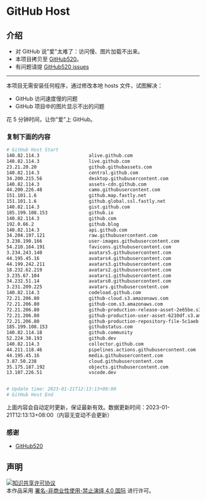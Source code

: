 # GitHub Host
## 介绍
- 对 GitHub 说"爱"太难了：访问慢、图片加载不出来。
- 本项目拷贝至 [GitHub520](https://github.com/521xueweihan/GitHub520)。
- 有问题请提 [GitHub520 issues](https://github.com/521xueweihan/GitHub520/issues/new)

---

本项目无需安装任何程序，通过修改本地 hosts 文件，试图解决：
- GitHub 访问速度慢的问题
- GitHub 项目中的图片显示不出的问题

花 5 分钟时间，让你"爱"上 GitHub。

### 复制下面的内容
```bash
# GitHub Host Start
140.82.114.3                  alive.github.com
140.82.114.3                  live.github.com
23.21.20.20                   github.githubassets.com
140.82.114.3                  central.github.com
34.200.215.56                 desktop.githubusercontent.com
140.82.114.3                  assets-cdn.github.com
44.200.226.48                 camo.githubusercontent.com
151.101.1.6                   github.map.fastly.net
151.101.1.6                   github.global.ssl.fastly.net
140.82.114.3                  gist.github.com
185.199.108.153               github.io
140.82.114.3                  github.com
192.0.66.2                    github.blog
140.82.114.3                  api.github.com
34.204.197.121                raw.githubusercontent.com
3.238.190.166                 user-images.githubusercontent.com
54.210.164.191                favicons.githubusercontent.com
3.234.243.140                 avatars5.githubusercontent.com
44.195.45.16                  avatars4.githubusercontent.com
44.199.242.211                avatars3.githubusercontent.com
18.232.62.219                 avatars2.githubusercontent.com
3.235.67.104                  avatars1.githubusercontent.com
34.232.51.14                  avatars0.githubusercontent.com
3.231.209.225                 avatars.githubusercontent.com
140.82.114.3                  codeload.github.com
72.21.206.80                  github-cloud.s3.amazonaws.com
72.21.206.80                  github-com.s3.amazonaws.com
72.21.206.80                  github-production-release-asset-2e65be.s3.amazonaws.com
72.21.206.80                  github-production-user-asset-6210df.s3.amazonaws.com
72.21.206.80                  github-production-repository-file-5c1aeb.s3.amazonaws.com
185.199.108.153               githubstatus.com
140.82.114.18                 github.community
52.224.38.193                 github.dev
140.82.114.3                  collector.github.com
44.211.118.46                 pipelines.actions.githubusercontent.com
44.195.45.16                  media.githubusercontent.com
3.87.50.238                   cloud.githubusercontent.com
35.175.187.192                objects.githubusercontent.com
13.107.226.51                 vscode.dev


# Update time: 2023-01-21T12:13:13+08:00
# GitHub Host End

```
上面内容会自动定时更新，保证最新有效。数据更新时间：2023-01-21T12:13:13+08:00（内容无变动不会更新）

### 感谢

- [GitHub520](https://github.com/521xueweihan/GitHub520)

## 声明
<a rel="license" href="https://creativecommons.org/licenses/by-nc-nd/4.0/deed.zh"><img alt="知识共享许可协议" style="border-width: 0" src="https://licensebuttons.net/l/by-nc-nd/4.0/88x31.png"></a><br>本作品采用 <a rel="license" href="https://creativecommons.org/licenses/by-nc-nd/4.0/deed.zh">署名-非商业性使用-禁止演绎 4.0 国际</a> 进行许可。